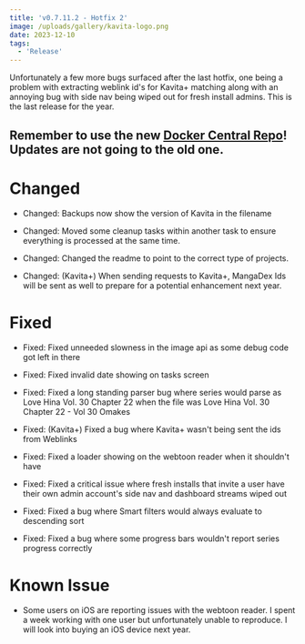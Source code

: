 ```yaml
---
title: 'v0.7.11.2 - Hotfix 2'
image: /uploads/gallery/kavita-logo.png
date: 2023-12-10
tags:
  - 'Release'
---
```


Unfortunately a few more bugs surfaced after the last hotfix, one being a problem with extracting weblink id's for Kavita+ matching along with an annoying bug with side nav being wiped out for fresh install admins. This is the last release for the year.



## Remember to use the new [Docker Central Repo](https://hub.docker.com/r/jvmilazz0/kavita)! Updates are not going to the old one. 



# Changed

- Changed: Backups now show the version of Kavita in the filename

- Changed: Moved some cleanup tasks within another task to ensure everything is processed at the same time.

- Changed: Changed the readme to point to the correct type of projects.

- Changed: (Kavita+) When sending requests to Kavita+, MangaDex Ids will be sent as well to prepare for a potential enhancement next year.



# Fixed

- Fixed: Fixed unneeded slowness in the image api as some debug code got left in there

- Fixed: Fixed invalid date showing on tasks screen

- Fixed: Fixed a long standing parser bug where series would parse as Love Hina Vol. 30 Chapter 22 when the file was Love Hina Vol. 30 Chapter 22 - Vol 30 Omakes

- Fixed: (Kavita+) Fixed a bug where Kavita+ wasn't being sent the ids from Weblinks

- Fixed: Fixed a loader showing on the webtoon reader when it shouldn't have

- Fixed: Fixed a critical issue where fresh installs that invite a user have their own admin account's side nav and dashboard streams wiped out

- Fixed: Fixed a bug where Smart filters would always evaluate to descending sort

- Fixed: Fixed a bug where some progress bars wouldn't report series progress correctly



# Known Issue

- Some users on iOS are reporting issues with the webtoon reader. I spent a week working with one user but unfortunately unable to reproduce. I will look into buying an iOS device next year. 

